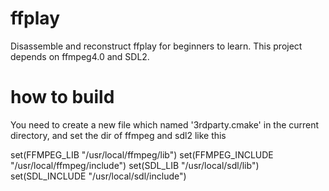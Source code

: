 # ffplay
Disassemble and reconstruct ffplay for beginners to learn.
This project depends on ffmpeg4.0 and SDL2.

# how to build
You need to create a new file which named '3rdparty.cmake' in the current directory,
and set the dir of ffmpeg and sdl2 like this

set(FFMPEG_LIB "/usr/local/ffmpeg/lib")
set(FFMPEG_INCLUDE "/usr/local/ffmpeg/include")
set(SDL_LIB "/usr/local/sdl/lib")
set(SDL_INCLUDE "/usr/local/sdl/include")
